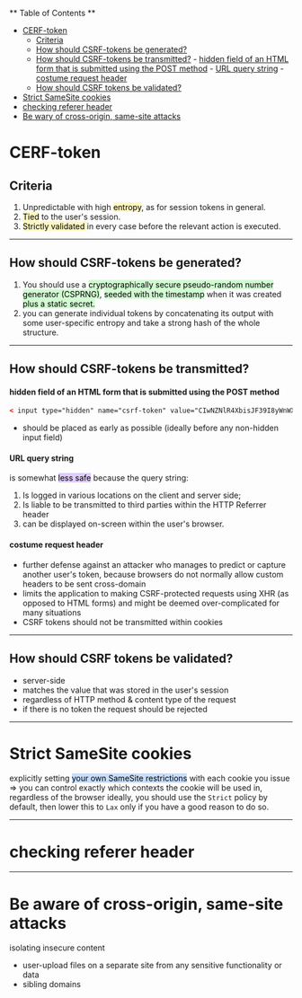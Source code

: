 ** Table of Contents **

- [CERF-token](#CERF-token)
	- [Criteria](#Criteria)
	- [How should CSRF-tokens be generated?](#How%20should%20CSRF-tokens%20be%20generated?)
	- [How should CSRF-tokens be transmitted?](#How%20should%20CSRF-tokens%20be%20transmitted?)
			- [hidden field of an HTML form that is submitted using the POST method](#hidden%20field%20of%20an%20HTML%20form%20that%20is%20submitted%20using%20the%20POST%20method)
			- [URL query string](#URL%20query%20string)
			- [costume request header](#costume%20request%20header)
	- [How should CSRF tokens be validated?](#How%20should%20CSRF%20tokens%20be%20validated?)
- [Strict SameSite cookies](#Strict%20SameSite%20cookies)
- [checking referer header](#checking%20referer%20header)
- [Be wary of cross-origin, same-site attacks](#Be%20wary%20of%20cross-origin,%20same-site%20attacks)

# CERF-token

## Criteria

1) Unpredictable with high <mark style="background: #FFF3A3A6;">entropy</mark>, as for session tokens in general.
2) <mark style="background: #FFF3A3A6;">Tied</mark> to the user's session.
3) <mark style="background: #FFF3A3A6;"> Strictly validated </mark>in every case before the relevant action is executed.
---
## How should CSRF-tokens be generated?

1) You should use a <mark style="background: #BBFABBA6;">cryptographically secure pseudo-random number generator (CSPRNG)</mark>, <mark style="background: #BBFABBA6;">seeded with the timestamp</mark> when it was created <mark style="background: #BBFABBA6;">plus a static secret. </mark>
2) you can generate individual tokens by concatenating its output with some user-specific entropy and take a strong hash of the whole structure.
---
## How should CSRF-tokens be transmitted?

#### hidden field of an HTML form that is submitted using the POST method 

``` html
< input type="hidden" name="csrf-token" value="CIwNZNlR4XbisJF39I8yWnWX9wX4WFoz" />
```
 + should be placed as early as possible (ideally before any non-hidden input field)
  
#### URL query string

is somewhat <mark style="background: #D2B3FFA6;">less safe</mark> because the query string:
1) Is logged in various locations on the client and server side;
2) Is liable to be transmitted to third parties within the HTTP Referrer header
3) can be displayed on-screen within the user's browser.

#### costume request header
+ further defense against an attacker who manages to predict or capture another user's token, because browsers do not normally allow custom headers to be sent cross-domain
+ limits the application to making CSRF-protected requests using XHR (as opposed to HTML forms) and might be deemed over-complicated for many situations
+ CSRF tokens should not be transmitted within cookies


---
## How should CSRF tokens be validated?

- server-side 
- matches the value that was stored in the user's session
- regardless of HTTP method & content type of the request
- if there is no token the request should be rejected

---
# Strict SameSite cookies

explicitly setting <mark style="background: #ADCCFFA6;">your own SameSite restrictions</mark> with each cookie you issue => you can control exactly which contexts the cookie will be used in, regardless of the browser
ideally, you should use the `Strict` policy by default, then lower this to `Lax` only if you have a good reason to do so.

---
# checking referer header
---
# Be aware of cross-origin, same-site attacks

isolating insecure content 
- user-upload files on a separate site from any sensitive functionality or data
- sibling domains